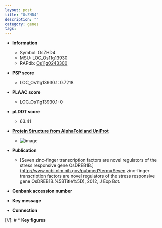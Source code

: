 ```yaml
---
layout: post
title: "OsZHD4"
description: ""
category: genes
tags: 
---
```


* **Information**  
    + Symbol: OsZHD4  
    + MSU: [LOC_Os11g13930](http://rice.plantbiology.msu.edu/cgi-bin/ORF_infopage.cgi?orf=LOC_Os11g13930)  
    + RAPdb: [Os11g0243300](http://rapdb.dna.affrc.go.jp/viewer/gbrowse_details/irgsp1?name=Os11g0243300)  

* **PSP score**  
    + LOC_Os11g13930.1: 0.7218 

* **PLAAC score**  
    + LOC_Os11g13930.1: 0 

* **pLDDT score**
    + 63.41

* **[Protein Structure from AlphaFold and UniProt](https://www.uniprot.org/uniprotkb/Q53N87/entry#structure)**
    + ![image](https://ricepsp.github.io/images/Q5/AF-Q53N87-F1.png)

* **Publication**  
    + [Seven zinc-finger transcription factors are novel regulators of the stress responsive gene OsDREB1B.](http://www.ncbi.nlm.nih.gov/pubmed?term=Seven zinc-finger transcription factors are novel regulators of the stress responsive gene OsDREB1B.%5BTitle%5D), 2012, J Exp Bot.

* **Genbank accession number**  

* **Key message**  

* **Connection**  

[//]: # * **Key figures**  


